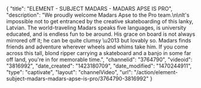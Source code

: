 {
    "title": "ELEMENT - SUBJECT MADARS - MADARS APSE IS PRO",
    "description": "We proudly welcome Madars Apse to the Pro team.\n\nIt's impossible not to get entranced by the creative skateboarding of this lanky, Latvian. The world-traveling Madars speaks five languages, is university educated, and is endless fun to be around. His grace on board is not always mirrored off it; he can be quite clumsy \u2013 but lovably so. Madars finds friends and adventure wherever wheels and whims take him. If you come across this tall, blond ripper carrying a skateboard and a banjo in some far off land, you're in for memorable time.",
    "channelid": "3764790",
    "videoid": "3816992",
    "date_created": "1423180709",
    "date_modified": "1470244911",
    "type": "captivate",
    "layout": "channelVideo",
    "url": "\/action\/element-subject-madars-madars-apse-is-pro\/3764790-3816992"
}